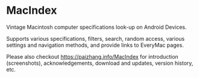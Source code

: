 # MacIndex

Vintage Macintosh computer specifications look-up on Android Devices.

Supports various specifications, filters, search, random access, various settings and navigation methods, and provide links to EveryMac pages.

Please also checkout https://paizhang.info/MacIndex for introduction (screenshots), acknowledgements, download and updates, version history, etc.